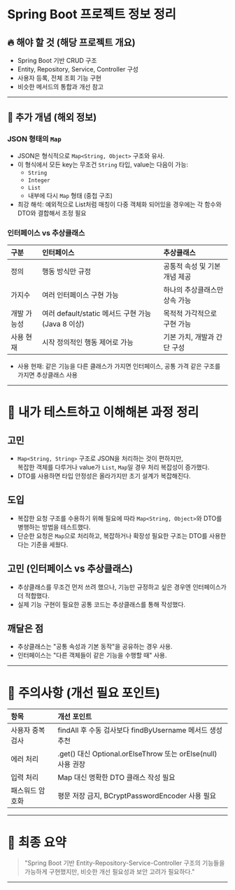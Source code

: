 # Spring Boot 프로젝트 정보 정리

## 🔥 해야 할 것 (해당 프로젝트 개요)

- Spring Boot 기반 CRUD 구조
- Entity, Repository, Service, Controller 구성
- 사용자 등록, 전체 조회 기능 구현
- 비슷한 메서드의 통합과 개선 참고

---

## 📌 추가 개념 (해외 정보)

### JSON 형태의 `Map`
- JSON은 형식적으로 `Map<String, Object>` 구조와 유사.
- 이 형식에서 모든 key는 무조건 `String` 타입, value는 다음이 가능:
  - `String`
  - `Integer`
  - `List`
  - 내부에 다시 `Map` 형태 (중첩 구조)
- 최강 해석: 예외적으로 List처럼 매칭이 다중 객체화 되어있을 경우에는 각 함수와 DTO와 결합해서 조정 필요

### 인터페이스 vs 추상클래스

| 구분 | 인터페이스 | 추상클래스 |
|:---|:---|:---|
| 정의 | 행동 방식만 규정 | 공통적 속성 및 기본 개념 제공 |
| 가지수 | 여러 인터페이스 구현 가능 | 하나의 추상클래스만 상속 가능 |
| 개발 가능성 | 여러 default/static 메서드 구현 가능 (Java 8 이상) | 목적적 가각적으로 구현 가능 |
| 사용 현재 | 시작 정의적인 행동 제어로 가능 | 기본 가치, 개발과 간단 구성 |

- 사용 현재: 같은 기능을 다른 클래스가 가지면 인터페이스, 공통 가격 같은 구조를 가지면 추상클래스 사용

---

# 📌 내가 테스트하고 이해해본 과정 정리

## 고민
- `Map<String, String>` 구조로 JSON을 처리하는 것이 편하지만,  
  복잡한 객체를 다루거나 value가 `List`, `Map`일 경우 처리 복잡성이 증가했다.
- DTO를 사용하면 타입 안정성은 올라가지만 초기 설계가 복잡해진다.

## 도입
- 복잡한 요청 구조를 수용하기 위해 필요에 따라 `Map<String, Object>`와 DTO를 병행하는 방법을 테스트했다.
- 단순한 요청은 `Map`으로 처리하고, 복잡하거나 확장성 필요한 구조는 DTO를 사용한다는 기준을 세웠다.

## 고민 (인터페이스 vs 추상클래스)
- 추상클래스를 무조건 먼저 쓰려 했으나, 기능만 규정하고 싶은 경우엔 인터페이스가 더 적합했다.
- 실제 기능 구현이 필요한 공통 코드는 추상클래스를 통해 작성했다.

## 깨달은 점
- 추상클래스는 "공통 속성과 기본 동작"을 공유하는 경우 사용.
- 인터페이스는 "다른 객체들이 같은 기능을 수행할 때" 사용.

---

# 🚨 주의사항 (개선 필요 포인트)

| 항목 | 개선 포인트 |
|:---|:---|
| 사용자 중복 검사 | findAll 후 수동 검사보다 findByUsername 메서드 생성 추천 |
| 에러 처리 | .get() 대신 Optional.orElseThrow 또는 orElse(null) 사용 권장 |
| 입력 처리 | Map 대신 명확한 DTO 클래스 작성 필요 |
| 패스워드 암호화 | 평문 저장 금지, BCryptPasswordEncoder 사용 필요 |

---

# 🏁 최종 요약

> "Spring Boot 기반 Entity-Repository-Service-Controller 구조의 기능들을 가능하게 구현했지만, 비슷한 개선 필요성과 보안 고려가 필요하다."

---

